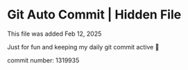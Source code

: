 # Git Auto Commit | Hidden File

This file was added Feb 12, 2025

Just for fun and keeping my daily git commit active 🤪

commit number: 1319935
